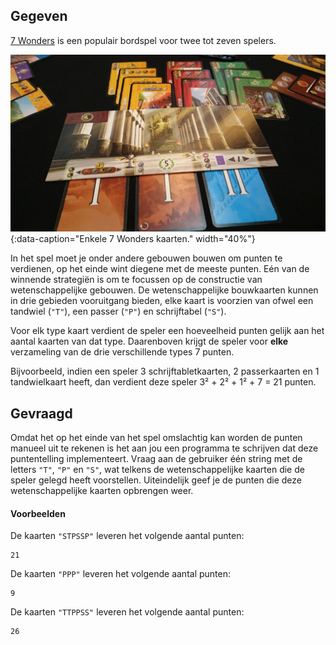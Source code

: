 ## Gegeven

<a href="https://nl.wikipedia.org/wiki/7_Wonders" target="_blank">7 Wonders</a> is een populair bordspel voor twee tot zeven spelers.

![Enkele 7 Wonders kaarten.](media/7wonders.jpg "Foto door yashima op Flickr."){:data-caption="Enkele 7 Wonders kaarten." width="40%"}

In het spel moet je onder andere gebouwen bouwen om punten te verdienen, op het einde wint diegene met de meeste punten. Eén van de winnende strategiën is om te focussen op de constructie van wetenschappelijke gebouwen. De wetenschappelijke bouwkaarten kunnen in drie gebieden vooruitgang bieden, elke kaart is voorzien van ofwel een tandwiel (`"T"`), een passer (`"P"`) en schrijftabel (`"S"`).

Voor elk type kaart verdient de speler een hoeveelheid punten gelijk aan het aantal kaarten van dat type. Daarenboven krijgt de speler voor **elke** verzameling van de drie verschillende types 7 punten.

Bijvoorbeeld, indien een speler 3 schrijftabletkaarten, 2 passerkaarten en 1 tandwielkaart heeft, dan verdient deze speler 3² + 2² + 1² + 7 = 21 punten.

## Gevraagd
Omdat het op het einde van het spel omslachtig kan worden de punten manueel uit te rekenen is het aan jou een programma te schrijven dat deze puntentelling implementeert. Vraag aan de gebruiker één string met de letters `"T"`, `"P"` en `"S"`, wat telkens de wetenschappelijke kaarten die de speler gelegd heeft voorstellen. Uiteindelijk geef je de punten die deze wetenschappelijke kaarten opbrengen weer.

#### Voorbeelden

De kaarten `"STPSSP"` leveren het volgende aantal punten:
```
21
```

De kaarten `"PPP"` leveren het volgende aantal punten:
```
9
```

De kaarten `"TTPPSS"` leveren het volgende aantal punten:
```
26
```


